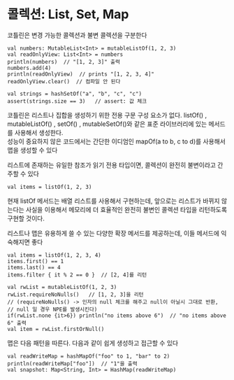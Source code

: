 # 콜렉션: List, Set, Map
코틀린은 변경 가능한 콜렉션과 불변 콜렉션을 구분한다
```
val numbers: MutableList<Int> = mutableListOf(1, 2, 3)
val readOnlyView: List<Int> = numbers
println(numbers)  // "[1, 2, 3]" 출력
numbers.add(4)
println(readOnlyView)  // prints "[1, 2, 3, 4]"
readOnlyView.clear()  // 컴파일 안 된다

val strings = hashSetOf("a", "b", "c", "c")
assert(strings.size == 3)   // assert: 값 체크
```
코틀린은 리스트나 집합을 생성하기 위한 전용 구문 구성 요소가 없다. listOf()	, mutableListOf()	, setOf()	, mutableSetOf()와 같은 표준 라이브러리에 있는 메서드를 사용해서 생성한다.   
성능이 중요하지 않은 코드에서는 간단한 이디엄인 mapOf(a to b, c to d)를 사용해서 맵을 생성할 수 있다

리스트에 존재하는 유일한 참조가 읽기 전용 타입이면, 콜렉션이 완전히 불변이라고 간주할 수 있다
```
val items = listOf(1, 2, 3)
```
현재 listOf	메서드는 배열 리스트를 사용해서 구현하는데, 앞으로는 리스트가 바뀌지 않는다는 사실을 이용해서 메모리에 더 효율적인 완전히 불변인 콜렉션 타입을 리턴하도록 구현할 것이다.

리스트나 맵은 유용하게 쓸 수 있는 다양한 확장 메서드를 제공하는데, 이들 메서드에 익숙해지면 좋다
```
val items = listOf(1, 2, 3, 4)
items.first() == 1
items.last() == 4
items.filter { it % 2 == 0 }  // [2, 4]를 리턴

val rwList = mutableListOf(1, 2, 3)
rwList.requireNoNulls()   // [1, 2, 3]을 리턴 
// (requireNoNulls() -> 인자의 null 체크를 해주고 null이 아닐시 그대로 반환, 
// null 일 경우 NPE를 발생시킨다)
if(rwList.none {it>6}) println("no items above 6")  // "no items above 6" 출력
val item = rwList.firstOrNull()
```
맵은 다음 패턴을 따른다. 다음과 같이 쉽게 생성하고 접근할 수 있다
```
val readWriteMap = hashMapOf("foo" to 1, "bar" to 2)
println(readWriteMap["foo"])  // "1"을 출력
val snapshot: Map<String, Int> = HashMap(readWriteMap)
```
